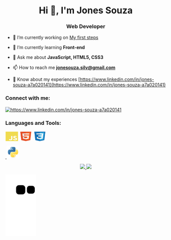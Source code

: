 <h1 align="center">Hi 👋, I'm Jones Souza</h1>
<h3 align="center">Web Developer</h3>

- 🔭 I’m currently working on [My first steps](https://curriculoweb-jones-souza.web.app/)

- 🌱 I’m currently learning **Front-end**

- 💬 Ask me about **JavaScript, HTML5, CSS3**

- 📫 How to reach me **jonesouza.silv@gmail.com**

- 📄 Know about my experiences [https://www.linkedin.com/in/jones-souza-a7a020141](https://www.linkedin.com/in/jones-souza-a7a020141)

<h3 align="left">Connect with me:</h3>
<p align="left">
<a href="https://linkedin.com/in/https://www.linkedin.com/in/jones-souza-a7a020141" target="blank"><img align="center" src="https://raw.githubusercontent.com/rahuldkjain/github-profile-readme-generator/master/src/images/icons/Social/linked-in-alt.svg" alt="https://www.linkedin.com/in/jones-souza-a7a020141" height="30" width="40" /></a>
</p>

<h3 align="left">Languages and Tools:</h3>
  <img align="center" alt="Jones-Js" height="30" width="40" src="https://raw.githubusercontent.com/devicons/devicon/master/icons/javascript/javascript-plain.svg">
  <img align="center" alt="Jones-HTML" height="30" width="40" src="https://raw.githubusercontent.com/devicons/devicon/master/icons/html5/html5-original.svg">
  <img align="center" alt="Jones-CSS" height="30" width="40" src="https://raw.githubusercontent.com/devicons/devicon/master/icons/css3/css3-original.svg">
  <p align="left"> <a href="https://www.w3schools.com/css/" target="_blank" rel="noreferrer">
<img//www.python.org" target="_blank" rel="noreferrer"> <img src="https://raw.githubusercontent.com/devicons/devicon/master/icons/python/python-original.svg" alt="python" width="40" height="40"/> </a> </p>

<div align="center">
<a href="https://github.com/jonessouzasilva">
<img height="180em" src="https://github-readme-stats.vercel.app/api?username=jonessouzasilva&show_icons=true&theme=dark&include_all_commits=true&count_private=true"/>
  <img height="180em" src="https://github-readme-stats.vercel.app/api/top-langs/?username=jonessouzasilva&layout=compact&langs_count=7&theme=dark"/>
</div>
 
<div> 
 
  ![Snake animation](https://github.com/rafaballerini/rafaballerini/blob/output/github-contribution-grid-snake.svg)
 
</div>

